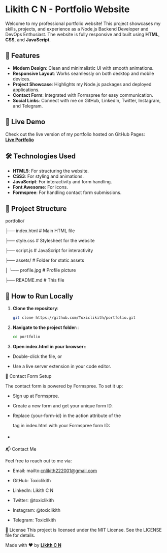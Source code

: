 # Likith C N - Portfolio Website

Welcome to my professional portfolio website! This project showcases my skills, projects, and experience as a Node.js Backend Developer and DevOps Enthusiast. The website is fully responsive and built using **HTML**, **CSS**, and **JavaScript**.

## 🌟 Features
- **Modern Design**: Clean and minimalistic UI with smooth animations.
- **Responsive Layout**: Works seamlessly on both desktop and mobile devices.
- **Project Showcase**: Highlights my Node.js packages and deployed applications.
- **Contact Form**: Integrated with Formspree for easy communication.
- **Social Links**: Connect with me on GitHub, LinkedIn, Twitter, Instagram, and Telegram.

## 🚀 Live Demo
Check out the live version of my portfolio hosted on GitHub Pages:  
[**Live Portfolio**](https://toxiclikith.github.io/portfolio)

## 🛠️ Technologies Used
- **HTML5**: For structuring the website.
- **CSS3**: For styling and animations.
- **JavaScript**: For interactivity and form handling.
- **Font Awesome**: For icons.
- **Formspree**: For handling contact form submissions.

## 📂 Project Structure

portfolio/

├── index.html # Main HTML file

├── style.css # Stylesheet for the website

├── script.js # JavaScript for interactivity

├── assets/ # Folder for static assets

│ └── profile.jpg # Profile picture

├── README.md # This file


## 🔧 How to Run Locally
1. **Clone the repository**:
   ```bash
   git clone https://github.com/Toxiclikith/portfolio.git

2. **Navigate to the project folder:**:
   ```bash 
   cd portfolio

3. **Open index.html in your browser:**:

- Double-click the file, or

- Use a live server extension in your code editor.

📝 Contact Form Setup

The contact form is powered by Formspree. To set it up:

- Sign up at Formspree.

- Create a new form and get your unique form ID.

- Replace {your-form-id} in the action attribute of the <form> tag in index.html with your Formspree form ID:

- #### <form class="contact-form" action="https://formspree.io/f/{your-form-id}" method="POST">


📬 Contact Me

Feel free to reach out to me via:

 - Email: mailto:cnlikith222001@gmail.com

- GitHub: Toxiclikith

- LinkedIn: Likith C N

- Twitter: @toxiclikith

- Instagram: @toxiclikith

- Telegram: Toxiclikith

📜 License
This project is licensed under the MIT License. See the LICENSE file for details.

Made with ❤️ by [**Likith C N**](https://github.com/Toxiclikith)
